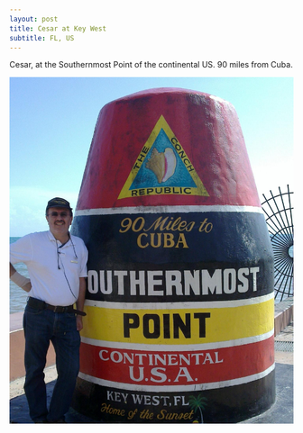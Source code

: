```yaml
---
layout: post
title: Cesar at Key West
subtitle: FL, US
---
```


Cesar, at the Southernmost Point of the continental US. 90 miles from Cuba.

![Cesar at Key West](/img/blog/cesar-cabrera-key-west.jpg)
